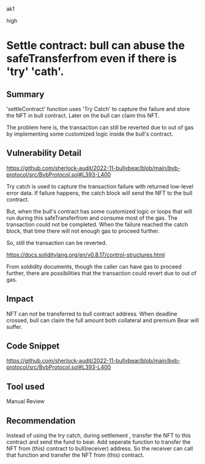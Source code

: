 ak1

high

# Settle contract: bull can abuse the safeTransferfrom even if there is  'try' 'cath'.

## Summary
'settleContract' function uses 'Try Catch' to capture the failure and store the NFT in bull contract. Later on the bull can claim this NFT.

The problem here is, the transaction can still be reverted due to out of gas by implementing some customized logic inside the bull's contract.

## Vulnerability Detail

https://github.com/sherlock-audit/2022-11-bullvbear/blob/main/bvb-protocol/src/BvbProtocol.sol#L393-L400

Try catch is used to capture the transaction failure with returned low-level error data.
If failure happens, the catch block will send the NFT to the bull contract.

But, when the bull's contract has some customized logic or loops that will run during this safeTransferfrom and consume most of the gas. The transaction could not be completed.
When the failure reached the catch block, that time there will not enough gas to proceed further. 

So, still the transaction can be reverted.

https://docs.soliditylang.org/en/v0.8.17/control-structures.html

From soldidity documents, though the caller can have gas to proceed further, there are possibilities that the transaction could revert due to out of gas.

## Impact
NFT can not be transferred to bull contract address. 
When deadline crossed, bull can claim the full amount both collateral and premium 
Bear will suffer.

## Code Snippet

https://github.com/sherlock-audit/2022-11-bullvbear/blob/main/bvb-protocol/src/BvbProtocol.sol#L393-L400

## Tool used

Manual Review

## Recommendation
Instead of using the try catch, during settlement , transfer the NFT to this contract and send the fund to bear.
Add seperate function to transfer the NFT from (this) contract to bull(receiver) address.
So the receiver can call that function and transfer the NFT from (this) contract.

